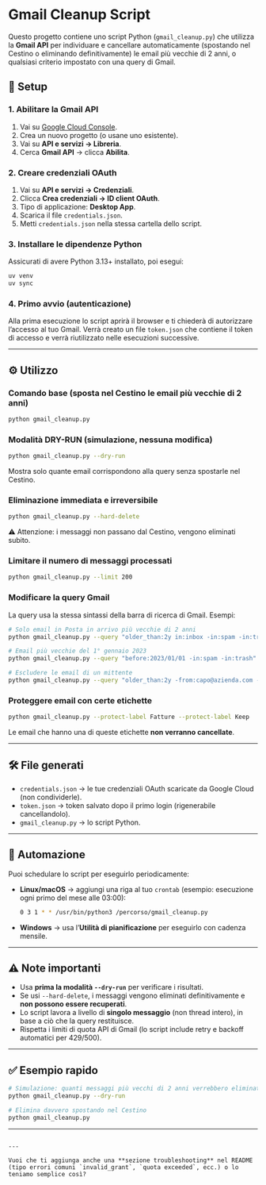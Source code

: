 # Gmail Cleanup Script

Questo progetto contiene uno script Python (`gmail_cleanup.py`) che utilizza la **Gmail API** per individuare e cancellare automaticamente (spostando nel Cestino o eliminando definitivamente) le email più vecchie di 2 anni, o qualsiasi criterio impostato con una query di Gmail.

## 🚀 Setup

### 1. Abilitare la Gmail API
1. Vai su [Google Cloud Console](https://console.cloud.google.com/).
2. Crea un nuovo progetto (o usane uno esistente).
3. Vai su **API e servizi → Libreria**.
4. Cerca **Gmail API** → clicca **Abilita**.

### 2. Creare credenziali OAuth
1. Vai su **API e servizi → Credenziali**.
2. Clicca **Crea credenziali → ID client OAuth**.
3. Tipo di applicazione: **Desktop App**.
4. Scarica il file `credentials.json`.
5. Metti `credentials.json` nella stessa cartella dello script.

### 3. Installare le dipendenze Python
Assicurati di avere Python 3.13+ installato, poi esegui:

```bash
uv venv
uv sync
````

### 4. Primo avvio (autenticazione)

Alla prima esecuzione lo script aprirà il browser e ti chiederà di autorizzare l’accesso al tuo Gmail.
Verrà creato un file `token.json` che contiene il token di accesso e verrà riutilizzato nelle esecuzioni successive.

---

## ⚙️ Utilizzo

### Comando base (sposta nel Cestino le email più vecchie di 2 anni)

```bash
python gmail_cleanup.py
```

### Modalità DRY-RUN (simulazione, nessuna modifica)

```bash
python gmail_cleanup.py --dry-run
```

Mostra solo quante email corrispondono alla query senza spostarle nel Cestino.

### Eliminazione immediata e irreversibile

```bash
python gmail_cleanup.py --hard-delete
```

⚠️ Attenzione: i messaggi non passano dal Cestino, vengono eliminati subito.

### Limitare il numero di messaggi processati

```bash
python gmail_cleanup.py --limit 200
```

### Modificare la query Gmail

La query usa la stessa sintassi della barra di ricerca di Gmail.
Esempi:

```bash
# Solo email in Posta in arrivo più vecchie di 2 anni
python gmail_cleanup.py --query "older_than:2y in:inbox -in:spam -in:trash"

# Email più vecchie del 1° gennaio 2023
python gmail_cleanup.py --query "before:2023/01/01 -in:spam -in:trash"

# Escludere le email di un mittente
python gmail_cleanup.py --query "older_than:2y -from:capo@azienda.com -in:spam -in:trash"
```

### Proteggere email con certe etichette

```bash
python gmail_cleanup.py --protect-label Fatture --protect-label Keep
```

Le email che hanno una di queste etichette **non verranno cancellate**.

---

## 🛠 File generati

* `credentials.json` → le tue credenziali OAuth scaricate da Google Cloud (non condividerle).
* `token.json` → token salvato dopo il primo login (rigenerabile cancellandolo).
* `gmail_cleanup.py` → lo script Python.

---

## 📅 Automazione

Puoi schedulare lo script per eseguirlo periodicamente:

* **Linux/macOS** → aggiungi una riga al tuo `crontab` (esempio: esecuzione ogni primo del mese alle 03:00):

  ```bash
  0 3 1 * * /usr/bin/python3 /percorso/gmail_cleanup.py
  ```
* **Windows** → usa l’**Utilità di pianificazione** per eseguirlo con cadenza mensile.

---

## ⚠️ Note importanti

* Usa **prima la modalità `--dry-run`** per verificare i risultati.
* Se usi `--hard-delete`, i messaggi vengono eliminati definitivamente e **non possono essere recuperati**.
* Lo script lavora a livello di **singolo messaggio** (non thread intero), in base a ciò che la query restituisce.
* Rispetta i limiti di quota API di Gmail (lo script include retry e backoff automatici per 429/500).

---

## ✅ Esempio rapido

```bash
# Simulazione: quanti messaggi più vecchi di 2 anni verrebbero eliminati
python gmail_cleanup.py --dry-run

# Elimina davvero spostando nel Cestino
python gmail_cleanup.py
```

---

```

---

Vuoi che ti aggiunga anche una **sezione troubleshooting** nel README (tipo errori comuni `invalid_grant`, `quota exceeded`, ecc.) o lo teniamo semplice così?
```
